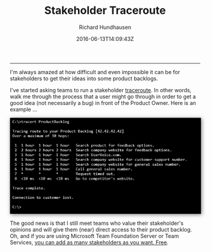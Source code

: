 ﻿---
title: "Stakeholder Traceroute"
date: 2016-06-13T14:09:43Z
author: "Richard Hundhausen"
slug: "stakeholder-traceroute"
draft: false
tags: ["Azure DevOps", "Misc", "Scrum", "TFS"]
---

---

I'm always amazed at how difficult and even impossible it can be for stakeholders to get their ideas into some product backlogs.

I've started asking teams to run a stakeholder <a href="https://en.wikipedia.org/wiki/Traceroute" target="_blank" rel="noopener">traceroute</a>. In other words, walk me through the process that a user might go through in order to get a good idea (not necessarily a bug) in front of the Product Owner. Here is an example ...

<img style="display: block; max-width: 100%; height: auto; margin-bottom: 1rem; border: 1px solid black; box-shadow: 2px 2px 10px rgba(0,0,0,0.5);" src="tracert.jpg" alt="tracert" width="722" height="362" />

The good news is that I still meet teams who value their stakeholder's opinions and will give them (near) direct access to their product backlog. Oh, and if you are using Microsoft Team Foundation Server or Team Services, <a href="https://www.visualstudio.com/en-us/products/visual-studio-team-services-pricing-vs.aspx" target="_blank" rel="noopener">you can add as many stakeholders as you want. Free</a>.

